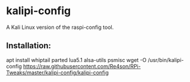 # kalipi-config
  
A Kali Linux version of the raspi-config tool.

## Installation:
apt install whiptail parted lua5.1 alsa-utils psmisc
wget -O /usr/bin/kalipi-config https://raw.githubusercontent.com/Re4son/RPi-Tweaks/master/kalipi-config/kalipi-config
